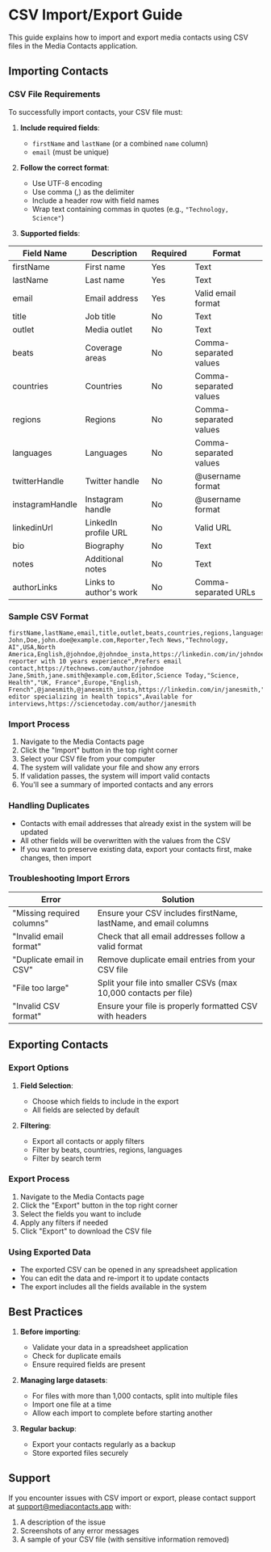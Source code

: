 # CSV Import/Export Guide

This guide explains how to import and export media contacts using CSV files in the Media Contacts application.

## Importing Contacts

### CSV File Requirements

To successfully import contacts, your CSV file must:

1. **Include required fields**:
   - `firstName` and `lastName` (or a combined `name` column)
   - `email` (must be unique)

2. **Follow the correct format**:
   - Use UTF-8 encoding
   - Use comma (,) as the delimiter
   - Include a header row with field names
   - Wrap text containing commas in quotes (e.g., `"Technology, Science"`)

3. **Supported fields**:

| Field Name | Description | Required | Format |
|------------|-------------|----------|--------|
| firstName | First name | Yes | Text |
| lastName | Last name | Yes | Text |
| email | Email address | Yes | Valid email format |
| title | Job title | No | Text |
| outlet | Media outlet | No | Text |
| beats | Coverage areas | No | Comma-separated values |
| countries | Countries | No | Comma-separated values |
| regions | Regions | No | Comma-separated values |
| languages | Languages | No | Comma-separated values |
| twitterHandle | Twitter handle | No | @username format |
| instagramHandle | Instagram handle | No | @username format |
| linkedinUrl | LinkedIn profile URL | No | Valid URL |
| bio | Biography | No | Text |
| notes | Additional notes | No | Text |
| authorLinks | Links to author's work | No | Comma-separated URLs |

### Sample CSV Format

```csv
firstName,lastName,email,title,outlet,beats,countries,regions,languages,twitterHandle,instagramHandle,linkedinUrl,bio,notes,authorLinks
John,Doe,john.doe@example.com,Reporter,Tech News,"Technology, AI",USA,North America,English,@johndoe,@johndoe_insta,https://linkedin.com/in/johndoe,"Tech reporter with 10 years experience",Prefers email contact,https://technews.com/author/johndoe
Jane,Smith,jane.smith@example.com,Editor,Science Today,"Science, Health","UK, France",Europe,"English, French",@janesmith,@janesmith_insta,https://linkedin.com/in/janesmith,"Science editor specializing in health topics",Available for interviews,https://sciencetoday.com/author/janesmith
```

### Import Process

1. Navigate to the Media Contacts page
2. Click the "Import" button in the top right corner
3. Select your CSV file from your computer
4. The system will validate your file and show any errors
5. If validation passes, the system will import valid contacts
6. You'll see a summary of imported contacts and any errors

### Handling Duplicates

- Contacts with email addresses that already exist in the system will be updated
- All other fields will be overwritten with the values from the CSV
- If you want to preserve existing data, export your contacts first, make changes, then import

### Troubleshooting Import Errors

| Error | Solution |
|-------|----------|
| "Missing required columns" | Ensure your CSV includes firstName, lastName, and email columns |
| "Invalid email format" | Check that all email addresses follow a valid format |
| "Duplicate email in CSV" | Remove duplicate email entries from your CSV file |
| "File too large" | Split your file into smaller CSVs (max 10,000 contacts per file) |
| "Invalid CSV format" | Ensure your file is properly formatted CSV with headers |

## Exporting Contacts

### Export Options

1. **Field Selection**:
   - Choose which fields to include in the export
   - All fields are selected by default

2. **Filtering**:
   - Export all contacts or apply filters
   - Filter by beats, countries, regions, languages
   - Filter by search term

### Export Process

1. Navigate to the Media Contacts page
2. Click the "Export" button in the top right corner
3. Select the fields you want to include
4. Apply any filters if needed
5. Click "Export" to download the CSV file

### Using Exported Data

- The exported CSV can be opened in any spreadsheet application
- You can edit the data and re-import it to update contacts
- The export includes all the fields available in the system

## Best Practices

1. **Before importing**:
   - Validate your data in a spreadsheet application
   - Check for duplicate emails
   - Ensure required fields are present

2. **Managing large datasets**:
   - For files with more than 1,000 contacts, split into multiple files
   - Import one file at a time
   - Allow each import to complete before starting another

3. **Regular backup**:
   - Export your contacts regularly as a backup
   - Store exported files securely

## Support

If you encounter issues with CSV import or export, please contact support at support@mediacontacts.app with:

1. A description of the issue
2. Screenshots of any error messages
3. A sample of your CSV file (with sensitive information removed)

